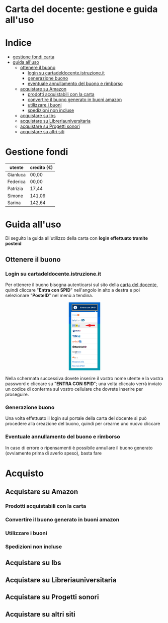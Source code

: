 # Carta del docente: gestione e guida all'uso


# Indice
- [gestione fondi carta](#gestione-fondi)
- [guida all'uso](#guida-alluso)
  - [ottenere il buono](#ottenere-il-buono)
    - [login su cartadeldocente.istruzione.it](#login-su-cartadeldocenteistruzioneit)
    - [generazione buono](#generazione-buono)
    - [eventuale annullamento del buono e rimborso](#eventuale-annullamento-del-buono-e-rimborso)
  - [acquistare su Amazon](#acquistare-su-amazon)
    - [prodotti acquistabili con la carta](#)
    - [convertire il buono generato in buoni amazon](#)
    - [utilizzare i buoni](#)
    - [spedizioni non incluse](#)
  - [acquistare su Ibs](#acquistare-su-ibs)
  - [acquistare su Libreriauniversitaria](#acquistare-su-libreriauniversitaria)
  - [acquistare su Progetti sonori](#acquistare-su-progetti-sonori)
  - [acquistare su altri siti](#acquistare-su-altri-siti)


# Gestione fondi
| **utente** | **credito (€)** |
| --- | --- |
| Gianluca | 00,00 |
| Federica | 00,00 |
| Patrizia | 17,44 |
| Simone   | 141,09 |
| Sarina   | 142,64 |


# Guida all'uso
Di seguito la guida all'utilizzo della carta con **login effettuato tramite posteid**


## Ottenere il buono
### Login su cartadeldocente.istruzione.it
Per ottenere il buono bisogna autenticarsi sul sito della [carta del docente](https://www.cartadeldocente.istruzione.it/#/), quindi cliccare "**Entra con SPID**" nell'angolo in alto a destra e poi selezionare "**PosteID**" nel menù a tendina. 

<p align="center">
    <img src="./images/login_poste.png?raw=true" width="20%" height="auto">
</p>

Nella schermata successiva dovete inserire il vostro nome utente e la vostra password e cliccare su "**ENTRA CON SPID**"; una volta cliccato verrà inviato un codice di conferma sul vostro cellulare che dovrete inserire per proseguire.

### Generazione buono
Una volta effettuato il login sul portale della carta del docente si può procedere alla creazione del buono, quindi per crearne uno nuovo cliccare

### Eventuale annullamento del buono e rimborso
In caso di errore o ripensamenti è possibile annullare il buono generato (ovviamente prima di averlo speso), basta fare

# Acquisto

## Acquistare su Amazon
### Prodotti acquistabili con la carta
### Convertire il buono generato in buoni amazon
### Utilizzare i buoni
### Spedizioni non incluse

## Acquistare su Ibs
## Acquistare su Libreriauniversitaria
## Acquistare su Progetti sonori
## Acquistare su altri siti
